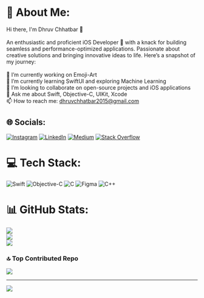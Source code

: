 # 💫 About Me:
Hi there, I'm Dhruv Chhatbar 👋<br><br>An enthusiastic and proficient iOS Developer 🚀 with a knack for building seamless and performance-optimized applications. Passionate about creative solutions and bringing innovative ideas to life. Here’s a snapshot of my journey:<br><br>🔭 I’m currently working on Emoji-Art<br>🌱 I’m currently learning SwiftUI and exploring Machine Learning<br>👯 I’m looking to collaborate on open-source projects and iOS applications<br>💬 Ask me about Swift, Objective-C, UIKit, Xcode<br>📫 How to reach me: dhruvchhatbar2015@gmail.com


## 🌐 Socials:
[![Instagram](https://img.shields.io/badge/Instagram-%23E4405F.svg?logo=Instagram&logoColor=white)](https://instagram.com/dhruv.swift) [![LinkedIn](https://img.shields.io/badge/LinkedIn-%230077B5.svg?logo=linkedin&logoColor=white)](https://linkedin.com/in/dhruv-chhatbar-65227a1b2) [![Medium](https://img.shields.io/badge/Medium-12100E?logo=medium&logoColor=white)](https://medium.com/@dhrvchhtbr) [![Stack Overflow](https://img.shields.io/badge/-Stackoverflow-FE7A16?logo=stack-overflow&logoColor=white)](https://stackoverflow.com/users/dhruv-chhatbar) 

# 💻 Tech Stack:
![Swift](https://img.shields.io/badge/swift-F54A2A?style=for-the-badge&logo=swift&logoColor=white) ![Objective-C](https://img.shields.io/badge/OBJECTIVE--C-%233A95E3.svg?style=for-the-badge&logo=apple&logoColor=white) ![C](https://img.shields.io/badge/c-%2300599C.svg?style=for-the-badge&logo=c&logoColor=white) ![Figma](https://img.shields.io/badge/figma-%23F24E1E.svg?style=for-the-badge&logo=figma&logoColor=white) ![C++](https://img.shields.io/badge/c++-%2300599C.svg?style=for-the-badge&logo=c%2B%2B&logoColor=white)
# 📊 GitHub Stats:
![](https://github-readme-stats.vercel.app/api?username=dhruvchhatbar&theme=gotham&hide_border=true&include_all_commits=false&count_private=false)<br/>
![](https://github-readme-streak-stats.herokuapp.com/?user=dhruvchhatbar&theme=gotham&hide_border=true)<br/>
![](https://github-readme-stats.vercel.app/api/top-langs/?username=dhruvchhatbar&theme=gotham&hide_border=true&include_all_commits=false&count_private=false&layout=compact)

### 🔝 Top Contributed Repo
![](https://github-contributor-stats.vercel.app/api?username=dhruvchhatbar&limit=5&theme=dark&combine_all_yearly_contributions=true)

---
[![](https://visitcount.itsvg.in/api?id=dhruvchhatbar&icon=0&color=1)](https://visitcount.itsvg.in)

<!-- Proudly created with GPRM ( https://gprm.itsvg.in ) -->

